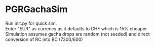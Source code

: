 # PGRGachaSim
Run init.py for quick sim.  
Enter "EUR" as currency as it defaults to CHF which is 15% cheaper  
Simulation assumes gacha drops are random (not seeded) and direct conversion of RC into BC (7300/600)  
